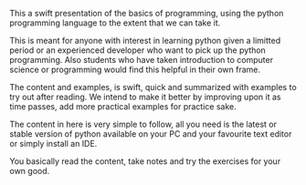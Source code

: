 This a swift presentation of the basics of programming, using the python programming language to the extent that we can take it.

This is meant for anyone with interest in learning python given a limitted period or an experienced developer who want to pick up the python programming. Also students who have taken introduction to computer science or programming would find this helpful in their own frame.

The content and examples, is swift, quick and summarized with examples to try out after reading. We intend to make it better by improving upon it as time passes, add more practical examples for practice sake.

The content in here is very simple to follow, all you need is the latest or stable version of python available on your PC and your favourite text editor or simply install an IDE.


You basically read the content, take notes and try the exercises for your own good. 

